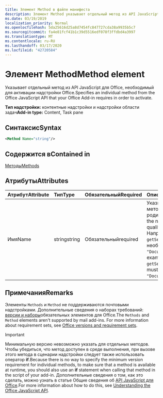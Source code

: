```yaml
---
title: Элемент Method в файле манифеста
description: Элемент Method указывает отдельный метод из API JavaScript для Office, необходимый для активации надстроек Office.
ms.date: 03/19/2019
localization_priority: Normal
ms.openlocfilehash: 5da25616d25a8d7454fc847727cda38a9935b5c7
ms.sourcegitcommit: fa4e81fcf41b1c39d5516edf078f3ffdbd4a3997
ms.translationtype: MT
ms.contentlocale: ru-RU
ms.lasthandoff: 03/17/2020
ms.locfileid: "42720584"
---
```

# <a name="method-element"></a><span data-ttu-id="0ae15-103">Элемент Method</span><span class="sxs-lookup"><span data-stu-id="0ae15-103">Method element</span></span>

<span data-ttu-id="0ae15-104">Указывает отдельный метод из API JavaScript для Office, необходимый для активации надстройки Office.</span><span class="sxs-lookup"><span data-stu-id="0ae15-104">Specifies an individual method from the Office JavaScript API that your Office Add-in requires in order to activate.</span></span>

<span data-ttu-id="0ae15-105">**Тип надстройки:** контентные надстройки и надстройки области задач</span><span class="sxs-lookup"><span data-stu-id="0ae15-105">**Add-in type:** Content, Task pane</span></span>

## <a name="syntax"></a><span data-ttu-id="0ae15-106">Синтаксис</span><span class="sxs-lookup"><span data-stu-id="0ae15-106">Syntax</span></span>

```XML
<Method Name="string"/>
```

## <a name="contained-in"></a><span data-ttu-id="0ae15-107">Содержится в</span><span class="sxs-lookup"><span data-stu-id="0ae15-107">Contained in</span></span>

[<span data-ttu-id="0ae15-108">Методы</span><span class="sxs-lookup"><span data-stu-id="0ae15-108">Methods</span></span>](methods.md)

## <a name="attributes"></a><span data-ttu-id="0ae15-109">Атрибуты</span><span class="sxs-lookup"><span data-stu-id="0ae15-109">Attributes</span></span>

|<span data-ttu-id="0ae15-110">**Атрибут**</span><span class="sxs-lookup"><span data-stu-id="0ae15-110">**Attribute**</span></span>|<span data-ttu-id="0ae15-111">**Тип**</span><span class="sxs-lookup"><span data-stu-id="0ae15-111">**Type**</span></span>|<span data-ttu-id="0ae15-112">**Обязательный**</span><span class="sxs-lookup"><span data-stu-id="0ae15-112">**Required**</span></span>|<span data-ttu-id="0ae15-113">**Описание**</span><span class="sxs-lookup"><span data-stu-id="0ae15-113">**Description**</span></span>|
|:-----|:-----|:-----|:-----|
|<span data-ttu-id="0ae15-114">Имя</span><span class="sxs-lookup"><span data-stu-id="0ae15-114">Name</span></span>|<span data-ttu-id="0ae15-115">string</span><span class="sxs-lookup"><span data-stu-id="0ae15-115">string</span></span>|<span data-ttu-id="0ae15-116">Обязательный</span><span class="sxs-lookup"><span data-stu-id="0ae15-116">required</span></span>|<span data-ttu-id="0ae15-117">Указывает имя необходимого метода, соответствующее его родительскому объекту.</span><span class="sxs-lookup"><span data-stu-id="0ae15-117">Specifies the name of the required method qualified with its parent object.</span></span> <span data-ttu-id="0ae15-118">Например, чтобы указать `getSelectedDataAsync` метод, необходимо указать. `"Document.getSelectedDataAsync"`</span><span class="sxs-lookup"><span data-stu-id="0ae15-118">For example, to specify the `getSelectedDataAsync` method, you must specify `"Document.getSelectedDataAsync"`.</span></span>|

## <a name="remarks"></a><span data-ttu-id="0ae15-119">Примечания</span><span class="sxs-lookup"><span data-stu-id="0ae15-119">Remarks</span></span>

<span data-ttu-id="0ae15-120">Элементы `Methods` и `Method` не поддерживаются почтовыми надстройками. Дополнительные сведения о наборах требований: [версии и наборы](../../develop/office-versions-and-requirement-sets.md)обязательных элементов для Office.</span><span class="sxs-lookup"><span data-stu-id="0ae15-120">The `Methods` and `Method` elements aren't supported by mail add-ins. For more information about requirement sets, see [Office versions and requirement sets](../../develop/office-versions-and-requirement-sets.md).</span></span>

> [!IMPORTANT]
> <span data-ttu-id="0ae15-121">Минимальную версию невозможно указать для отдельных методов. Чтобы убедиться, что метод доступен в среде выполнения, при вызове этого метода в сценарии надстройки следует также использовать оператор **if**.</span><span class="sxs-lookup"><span data-stu-id="0ae15-121">Because there is no way to specify the minimum version requirement for individual methods, to make sure that a method is available at runtime, you should also use an **if** statement when calling that method in the script of your add-in.</span></span> <span data-ttu-id="0ae15-122">Дополнительные сведения о том, как это сделать, можно узнать в статье Общие сведения об [API JavaScript для Office](../../develop/understanding-the-javascript-api-for-office.md).</span><span class="sxs-lookup"><span data-stu-id="0ae15-122">For more information about how to do this, see [Understanding the Office JavaScript API](../../develop/understanding-the-javascript-api-for-office.md).</span></span>
